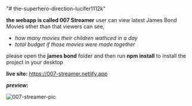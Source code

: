 "# the-superhero-direction-lucifer1112k"

**the webapp is called 007 Streamer**
user can view latest James Bond Movies
other than that viewers can see,

- _how many movies their children wathced in a day_
- _total budget if those movies were made together_

please open the **james bond** folder and then run
**npm install** to install the project in your desktop

**live site:** https://007-streamer.netlify.app

**_preview:_**

![007-streamer-pic](https://user-images.githubusercontent.com/60044835/134817012-1035a479-ae75-446c-ae22-264b4dd667ac.png)
